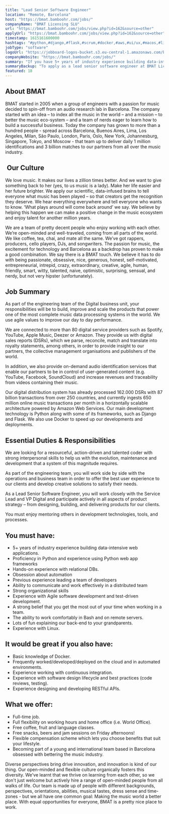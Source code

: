 ```yaml
---
title: "Lead Senior Software Engineer"
location: "Remote, Barcelona"
host: "https://bmat.bamboohr.com/jobs/"
companyName: "BMAT Licensing SLU"
url: "https://bmat.bamboohr.com/jobs/view.php?id=162&source=other"
applyUrl: "https://bmat.bamboohr.com/jobs/view.php?id=162&source=other"
timestamp: 1615161600000
hashtags: "#python,#django,#flask,#scrum,#docker,#aws,#ui/ux,#macos,#linux,#management"
jobType: "software"
logoUrl: "https://jobboard-logos-bucket.s3.eu-central-1.amazonaws.com/bmat-licensing-slu"
companyWebsite: "https://bmat.bamboohr.com/jobs/"
summary: "If you have 5+ years of industry experience building data-intensive web applications, consider applying to BMAT's job post for a new Lead Senior Software Engineer."
summaryBackup: "To apply as a lead senior software engineer at BMAT Licensing SLU, you preferably need to have some knowledge of: #python, #ui/ux, #django."
featured: 18
---
```


## About BMAT 

BMAT started in 2005 when a group of engineers with a passion for music decided to spin-off from an audio research lab in Barcelona. The company started with an idea – to index all the music in the world – and a mission – to better the music eco-system – and a team of nerds eager to learn how to build a successful business. Today the company has grown to more than a hundred people - spread across Barcelona, Buenos Aires, Lima, Los Angeles, Milan, São Paulo, London, Paris, Oslo, New York, Johannesburg, Singapore, Tokyo, and Moscow - that team up to deliver daily 1 million identifications and 3 billion matches to our partners from all over the music industry.

##  Our Culture 

We love music. It makes our lives a zillion times better. And we want to give something back to her (yes, to us music is a lady). Make her life easier and her future brighter. We apply our scientific, data-infused brains to tell everyone what music has been played – so that creators get the recognition they deserve. We hear everything everywhere and tell everyone who wants to know. ‘What plays around will come back around’ we say. We believe by helping this happen we can make a positive change in the music ecosystem and enjoy talent for another million years.

We are a team of pretty decent people who enjoy working with each other. We’re open-minded and well-traveled, coming from all parts of the world. We like coffee, tea, chai, and mate all the same. We’ve got rappers, producers, cello players, DJs, and songwriters. The passion for music, the excitement for technology and Barcelona as a backdrop has proven to make a good combination. We say there is a BMAT touch. We believe it has to do with being passionate, obsessive, nice, generous, honest, self-motivated, entrepreneurial, intrepid, crazy, extraordinary, creative, agile, human, friendly, smart, witty, talented, naive, optimistic, surprising, sensual, and nerdy, but not very hipster (unfortunately).

## Job Summary 

As part of the engineering team of the Digital business unit, your responsibilities will be to build, improve and scale the products that power one of the most complete music data processing systems in the world. We use agile values to improve our day to day performance. 

We are connected to more than 80 digital service providers such as Spotify, YouTube, Apple Music, Deezer or Amazon. They provide us with digital sales reports (DSRs), which we parse, reconcile, match and translate into royalty statements, among others, in order to provide insight to our partners, the collective management organisations and publishers of the world. 

In addition, we also provide on-demand audio identification services that enable our partners to be in control of user-generated content (e.g. YouTube, Facebook, SoundCloud) and increase revenues and traceability from videos containing their music. 

Our digital distribution system has already processed 162.000 DSRs with 87 billion transactions from over 250 countries, and currently ingests 650 million online music transactions per month in a horizontally scalable architecture powered by Amazon Web Services. Our main development technology is Python along with some of its frameworks, such as Django and Flask. We also use Docker to speed up our developments and deployments. 

## Essential Duties & Responsibilities 

We are looking for a resourceful, action-driven and talented coder with strong interpersonal skills to help us with the evolution, maintenance and development that a system of this magnitude requires. 

As part of the engineering team, you will work side by side with the operations and business team in order to offer the best user experience to our clients and develop creative solutions to satisfy their needs. 

As a Lead Senior Software Engineer, you will work closely with the Service Lead and VP Digital and participate actively in all aspects of product strategy – from designing, building, and delivering products for our clients.

You must enjoy mentoring others in development technologies, tools, and processes.

## You must have: 

*   5+ years of industry experience building data-intensive web applications. 
*   Proficiency in Python and experience using Python web app frameworks 
*   Hands-on experience with relational DBs. 
*   Obsession about automation
*   Previous experience leading a team of developers
*   Ability to communicate and work effectively in a distributed team
*   Strong organizational skills
*   Experience with Agile software development and test-driven development.
*   A strong belief that you get the most out of your time when working in a team. 
*   The ability to work comfortably in Bash and on remote servers. 
*   Lots of fun explaining our back-end to your grandparents. 
*   Experience with Linux. 

## It would be great if you also have: 

*   Basic knowledge of Docker. 
*   Frequently worked/developed/deployed on the cloud and in automated environments. 
*   Experience working with continuous integration. 
*   Experience with software design lifecycle and best practices (code reviews, testing). 
*   Experience designing and developing RESTful APIs. 

## What we offer: 

*   Full-time job. 
*   Full flexibility on working hours and home office (i.e. World Office). 
*   Free coffee, fruit and language classes. 
*   Free snacks, beers and jam sessions on Friday afternoons! 
*   Flexible compensation scheme which lets you choose benefits that suit your lifestyle. 
*   Becoming part of a young and international team based in Barcelona obsessed with bettering the music industry. 

Diverse perspectives bring drive innovation, and innovation is kind of our thing. Our open-minded and flexible culture organically fosters this diversity. We've learnt that we thrive on learning from each other, so we don't just welcome but actively hire a range of open-minded people from all walks of life. Our team is made up of people with different backgrounds, perspectives, orientations, abilities, musical tastes, dress sense and time-zones - but we all have one common goal: Making the music world a better place. With equal opportunities for everyone, BMAT is a pretty nice place to work.
